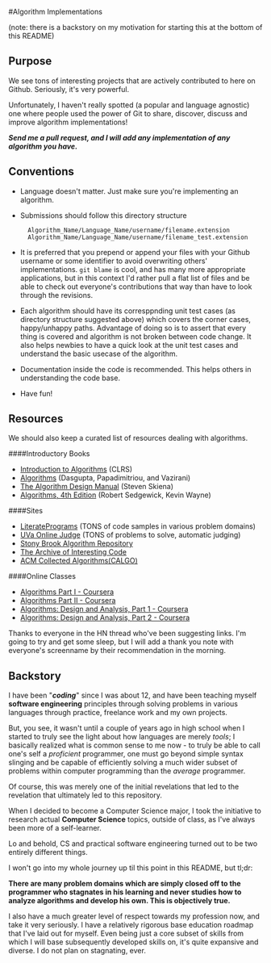 #Algorithm Implementations

(note: there is a backstory on my motivation for starting this at the bottom of this README)


Purpose
----------
We see tons of interesting projects that are actively contributed to here on Github. Seriously, it's very powerful.

Unfortunately, I haven't really spotted (a popular and language agnostic) one where people used the power of Git to share, discover, discuss and improve algorithm implementations! 

***Send me a pull request, and I will add any implementation of any algorithm you have.***

Conventions
-----------

+ Language doesn't matter. Just make sure you're implementing an algorithm.
+ Submissions should follow this directory structure
	
		Algorithm_Name/Language_Name/username/filename.extension
		Algorithm_Name/Language_Name/username/filename_test.extension
    
+ It is preferred that you prepend or append your files with your Github username or some identifier to avoid overwriting others' implementations. `git blame` is cool, and has many more appropriate applications, but in this context I'd rather pull a flat list of files and be able to check out everyone's contributions that way than have to look through the revisions.

+ Each algorithm should have its corresppnding unit test cases (as directory structure suggested above) which covers the corner cases, happy/unhappy paths.
	Advantage of doing so is to assert that every thing is covered and algorithm is not broken between code change.
	It also helps newbies to have a quick look at the unit test cases and understand the basic usecase of the algorithm.

+ Documentation inside the code is recommended. This helps others in understanding the code base.

+ Have fun!

Resources
---------
We should also keep a curated list of resources dealing with algorithms.

####Introductory Books
+ [Introduction to Algorithms](http://www.amazon.com/Introduction-Algorithms-Second-Edition-Thomas/dp/0262032937) (CLRS)
+ [Algorithms](http://www.amazon.com/Algorithms-Sanjoy-Dasgupta/dp/0073523402) (Dasgupta, Papadimitriou, and Vazirani)
+ [The Algorithm Design Manual](http://www.amazon.com/Algorithm-Design-Manual-Steve-Skiena/dp/0387948600) (Steven Skiena)
+ [Algorithms, 4th Edition](http://algs4.cs.princeton.edu/home/) (Robert Sedgewick, Kevin Wayne)


####Sites
+ [LiteratePrograms](http://en.literateprograms.org/LiteratePrograms:Welcome) (TONS of code samples in various problem domains)
+ [UVa Online Judge](http://uva.onlinejudge.org) (TONS of problems to solve, automatic judging)
+ [Stony Brook Algorithm Repository](http://www.cs.sunysb.edu/~algorith/)
+ [The Archive of Interesting Code](http://www.keithschwarz.com/interesting/)
+ [ACM Collected Algorithms(CALGO)](http://calgo.acm.org)

####Online Classes
+ [Algorithms Part I - Coursera](https://www.coursera.org/course/algs4partI)
+ [Algorithms Part II - Coursera](https://www.coursera.org/course/algs4partII)
+ [Algorithms: Design and Analysis, Part 1 - Coursera](https://www.coursera.org/course/algo)
+ [Algorithms: Design and Analysis, Part 2 - Coursera](https://www.coursera.org/course/algo2)

Thanks to everyone in the HN thread who've been suggesting links. I'm going to try and get some sleep, but I will add a thank you note with everyone's screenname by their recommendation in the morning.

Backstory
---------
I have been "***coding***" since I was about 12, and have been teaching myself **software engineering** principles through solving problems in various languages through practice, freelance work and my own projects.

But, you see, it wasn't until a couple of years ago in high school when I started to truly see the light about how languages are merely *tools*; I basically realized what is common sense to me now - to truly be able to call one's self a *proficient* programmer, one must go beyond simple syntax slinging and be capable of efficiently solving a much wider subset of problems within computer programming than the *average* programmer.

Of course, this was merely one of the initial revelations that led to the revelation that ultimately led to this repository. 


When I decided to become a Computer Science major, I took the initiative to research actual **Computer Science** topics, outside of class, as I've always been more of a self-learner.

 Lo and behold, CS and practical software engineering turned out to be two entirely different things. 

I won't go into my whole journey up til this point in this README, but tl;dr:

**There are many problem domains which are simply closed off to the programmer who stagnates in his learning and never studies how to analyze algorithms and develop his own. This is objectively true.**


I also have a much greater level of respect towards my profession now, and take it very seriously. I have a relatively rigorous base education roadmap that I've laid out for myself. Even being just a core subset of skills from which I will base subsequently developed skills on, it's quite expansive and diverse. I do not plan on stagnating, ever.


